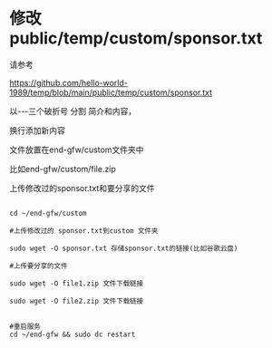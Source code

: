 # 修改 public/temp/custom/sponsor.txt

请参考

https://github.com/hello-world-1989/temp/blob/main/public/temp/custom/sponsor.txt

以---三个破折号 分割 简介和内容， 

换行添加新内容

文件放置在end-gfw/custom文件夹中

比如end-gfw/custom/file.zip

上传修改过的sponsor.txt和要分享的文件

```

cd ~/end-gfw/custom

#上传修改过的 sponsor.txt到custom 文件夹

sudo wget -O sponsor.txt 存储sponsor.txt的链接(比如谷歌云盘)

#上传要分享的文件

sudo wget -O file1.zip 文件下载链接

sudo wget -O file2.zip 文件下载链接


#重启服务
cd ~/end-gfw && sudo dc restart

```
